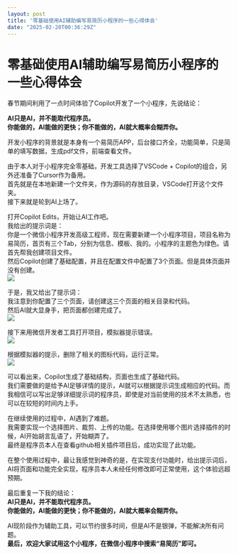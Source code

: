 ```yaml
---
layout: post
title: '零基础使用AI辅助编写易简历小程序的一些心得体会'
date: "2025-02-20T00:36:29Z"
---
```

零基础使用AI辅助编写易简历小程序的一些心得体会
========================

春节期间利用了一点时间体验了Copilot开发了一个小程序，先说结论：

**AI只是AI，并不能取代程序员。**  
**你能做的，AI能做的更快；你不能做的，AI就大概率会糊弄你。**

开发小程序的背景就是本身有一个易简历APP，后台接口齐全，功能简单，只是简单的填写数据，生成pdf文件，前端查看文件。

由于本人对于小程序完全零基础，开发工具选择了VSCode + Copilot的组合，另外还准备了Cursor作为备用。  
首先就是在本地新建一个文件夹，作为源码的存放目录，VSCode打开这个文件夹。  
接下来就是轮到AI上场了。

打开Copilot Edits，开始让AI工作吧。  
我给出的提示词是：  
你是一个微信小程序开发高级工程师，现在需要新建一个小程序项目，项目名称为易简历，首页有三个Tab，分别为信息、模板、我的。小程序的主题色为绿色。请首先帮我创建项目文件。  
然后Copilot创建了基础配置，并且在配置文件中配置了3个页面。但是具体页面并没有创建。  
![](https://img2024.cnblogs.com/blog/25746/202502/25746-20250219135736989-292523222.jpg)

于是，我又给出了提示词：  
我注意到你配置了三个页面，请创建这三个页面的相关目录和代码。  
然后AI就大显身手，把页面都创建完成了。  
![](https://img2024.cnblogs.com/blog/25746/202502/25746-20250219135754336-172860547.jpg)

接下来用微信开发者工具打开项目，模拟器提示错误。  
![](https://img2024.cnblogs.com/blog/25746/202502/25746-20250219135828295-1280378177.png)

根据模拟器的提示，删除了相关的图标代码，运行正常。  
![](https://img2024.cnblogs.com/blog/25746/202502/25746-20250219135335511-793824254.gif)

可以看出来，Copilot生成了基础结构，页面也生成了基础代码。  
我们需要做的是给予AI足够详情的提示，AI就可以根据提示词生成相应的代码。而我相信可以写出足够详细提示词的程序员，即使是对当前使用的技术不太熟悉，也可以在较短的时间内上手。

在继续使用的过程中，AI遇到了难题。  
我需要实现一个选择图片、裁剪、上传的功能。在选择使用哪个图片选择插件的时候，AI开始胡言乱语了，开始糊弄了。  
最终是程序员本人在查看github相关插件项目后，成功实现了此功能。

在整个使用过程中，最让我感觉到神奇的是，在实现支付功能时，给出提示词后，AI将页面和功能完全实现，程序员本人未经任何修改即可正常使用，这个体验远超预期。

最后重复一下我的结论：  
**AI只是AI，并不能取代程序员。**  
**你能做的，AI能做的更快；你不能做的，AI就大概率会糊弄你。**

AI现阶段作为辅助工具，可以节约很多时间，但是AI不是银弹，不能解决所有问题。  
**最后，欢迎大家试用这个小程序，在微信小程序中搜索“易简历”即可。**